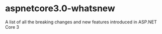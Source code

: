 # aspnetcore3.0-whatsnew
A list of all the breaking changes and new features introduced in ASP.NET Core 3
